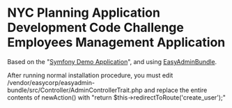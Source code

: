 NYC Planning Application Development Code Challenge
Employees Management Application
========================

Based on the "[Symfony Demo Application][1]", and using [EasyAdminBundle][2].

After running normal installation procedure, you must edit /vendor/easycorp/easyadmin-bundle/src/Controller/AdminControllerTrait.php and replace the entire contents of newAction() with "return $this->redirectToRoute('create_user');"


[1]: https://github.com/symfony/demo
[2]: https://github.com/EasyCorp/EasyAdminBundle
